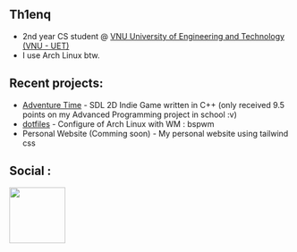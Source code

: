 ## Th1enq

- 2nd year CS student @ [VNU University of Engineering and Technology (VNU - UET) ](https://uet.vnu.edu.vn)
- I use Arch Linux btw.

## Recent projects:

- [Adventure Time](https://github.com/th1enq/Adventure-Time) - SDL 2D Indie Game written in C++ (only received 9.5 points on my Advanced Programming project in school :v)
- [dotfiles](https://github.com/th1enq/dotfiles) - Configure of Arch Linux with WM : bspwm
- Personal Website (Comming soon) - My personal website using tailwind css

## Social :
  <a href="https://www.facebook.com/duck.3305"><img src="https://scontent-lga3-1.xx.fbcdn.net/v/t39.8562-6/422083590_1312812522712666_5569536549360094726_n.png?_nc_cat=111&ccb=1-7&_nc_sid=f537c7&_nc_ohc=ErnBpuTwh3sQ7kNvgEc_s4p&_nc_ht=scontent-lga3-1.xx&oh=00_AYC16H_vJyYFzJBDGnuX-UYqI0w5L9MLL7TGcIEi1xsF_A&oe=66CCACBC" height="100px" /></a>
